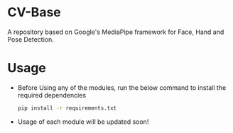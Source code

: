 # CV-Base
A repository based on Google's MediaPipe framework for Face, Hand and Pose Detection.

# Usage

- Before Using any of the modules, run the below command to install the required dependencies
  ``` bash
  pip install -r requirements.txt
  ```

- Usage of each module will be updated soon!
